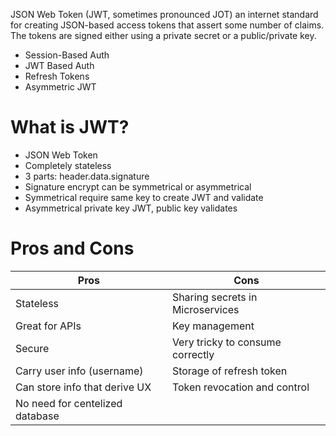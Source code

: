 JSON Web Token (JWT, sometimes pronounced JOT) an internet standard for creating JSON-based access tokens that assert some number of claims. The tokens are signed either using a private secret or a public/private key.

- Session-Based Auth
- JWT Based Auth
- Refresh Tokens
- Asymmetric JWT

# What is JWT?
- JSON Web Token
- Completely stateless
- 3 parts: header.data.signature
- Signature encrypt can be symmetrical or asymmetrical
- Symmetrical require same key to create JWT and validate
- Asymmetrical private key JWT, public key validates

# Pros and Cons
Pros|Cons
---|---
Stateless|Sharing secrets in Microservices
Great for APIs|Key management
Secure|Very tricky to consume correctly
Carry user info (username)|Storage of refresh token
Can store info that derive UX|Token revocation and control
No need for centelized database|

